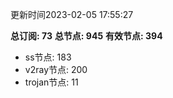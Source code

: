 更新时间2023-02-05 17:55:27

**总订阅: 73**
**总节点: 945**
**有效节点: 394**
- ss节点: 183
- v2ray节点: 200
- trojan节点: 11
